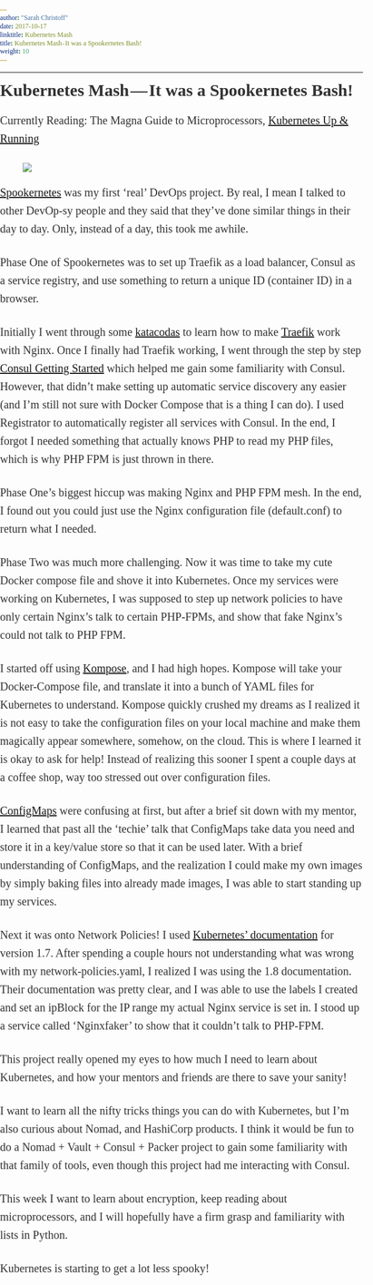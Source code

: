 ```yaml
---
author: "Sarah Christoff"
date: 2017-10-17
linktitle: Kubernetes Mash
title: Kubernetes Mash - It was a Spookernetes Bash!
weight: 10
---
```


<html><head><meta http-equiv="Content-Type" content="text/html; charset=utf-8"><title>Kubernetes Mash — It was a Spookernetes Bash!</title><style>
      * {
        font-family: Georgia, Cambria, "Times New Roman", Times, serif;
      }
      html, body {
        margin: 0;
        padding: 0;
      }
      h1 {
        font-size: 50px;
        margin-bottom: 17px;
        color: #333;
      }
      h2 {
        font-size: 24px;
        line-height: 1.6;
        margin: 30px 0 0 0;
        margin-bottom: 18px;
        margin-top: 33px;
        color: #333;
      }
      h3 {
        font-size: 30px;
        margin: 10px 0 20px 0;
        color: #333;
      }
      header {
        width: 640px;
        margin: auto;
      }
      section {
        width: 640px;
        margin: auto;
      }
      section p {
        margin-bottom: 27px;
        font-size: 20px;
        line-height: 1.6;
        color: #333;
      }
      section img {
        max-width: 640px;
      }
      footer {
        padding: 0 20px;
        margin: 50px 0;
        text-align: center;
        font-size: 12px;
      }
      .aspectRatioPlaceholder {
        max-width: auto !important;
        max-height: auto !important;
      }
      .aspectRatioPlaceholder-fill {
        padding-bottom: 0 !important;
      }
      header,
      section[data-field=subtitle] {
        display: none;
      }
      </style></head><body><article class="h-entry">
<header>
<h1 class="p-name">Kubernetes Mash — It was a Spookernetes Bash!</h1>
</header>
<section data-field="body" class="e-content">
<section name="d4f3" class="section section--body section--first section--last"><div class="section-divider"><hr class="section-divider"></div><div class="section-content"><div class="section-inner sectionLayout--insetColumn"><h3 name="93e2" id="93e2" class="graf graf--h3 graf--leading graf--title">Kubernetes Mash — It was a Spookernetes Bash!</h3><p name="4dc1" id="4dc1" class="graf graf--p graf-after--h3">Currently Reading: The Magna Guide to Microprocessors, <a href="https://www.safaribooksonline.com/library/view/kubernetes-up-and/9781491935668/titlepage01.html" data-href="https://www.safaribooksonline.com/library/view/kubernetes-up-and/9781491935668/titlepage01.html" class="markup--anchor markup--p-anchor" rel="noopener" target="_blank">Kubernetes Up &amp; Running</a></p><figure name="0452" id="0452" class="graf graf--figure graf-after--p"><div class="aspectRatioPlaceholder is-locked" style="max-width: 700px; max-height: 394px;"><div class="aspectRatioPlaceholder-fill" style="padding-bottom: 56.3%;"></div><img class="graf-image" data-image-id="1*24IDOEJxrp-8fjo8c9DXpQ.jpeg" data-width="1920" data-height="1080" src="https://cdn-images-1.medium.com/max/800/1*24IDOEJxrp-8fjo8c9DXpQ.jpeg"></div></figure><p name="253a" id="253a" class="graf graf--p graf-after--figure"><a href="https://github.com/s-christoff/spookernetes" data-href="https://github.com/s-christoff/spookernetes" class="markup--anchor markup--p-anchor" rel="noopener" target="_blank">Spookernetes</a> was my first ‘real’ DevOps project. By real, I mean I talked to other DevOp-sy people and they said that they’ve done similar things in their day to day. Only, instead of a day, this took me awhile.</p><p name="1574" id="1574" class="graf graf--p graf-after--p">Phase One of Spookernetes was to set up Traefik as a load balancer, Consul as a service registry, and use something to return a unique ID (container ID) in a browser.</p><p name="79f0" id="79f0" class="graf graf--p graf-after--p">Initially I went through some <a href="http://www.katacoda.com" data-href="http://www.katacoda.com" class="markup--anchor markup--p-anchor" rel="noopener" target="_blank">katacodas</a> to learn how to make <a href="https://traefik.io/" data-href="https://traefik.io/" class="markup--anchor markup--p-anchor" rel="noopener" target="_blank">Traefik</a> work with Nginx. Once I finally had Traefik working, I went through the step by step <a href="https://www.consul.io/intro/index.html" data-href="https://www.consul.io/intro/index.html" class="markup--anchor markup--p-anchor" rel="noopener" target="_blank">Consul Getting Started</a> which helped me gain some familiarity with Consul. However, that didn’t make setting up automatic service discovery any easier (and I’m still not sure with Docker Compose that is a thing I can do). I used Registrator to automatically register all services with Consul. In the end, I forgot I needed something that actually knows PHP to read my PHP files, which is why PHP FPM is just thrown in there.</p><p name="31f5" id="31f5" class="graf graf--p graf-after--p">Phase One’s biggest hiccup was making Nginx and PHP FPM mesh. In the end, I found out you could just use the Nginx configuration file (default.conf) to return what I needed.</p><p name="8788" id="8788" class="graf graf--p graf-after--p">Phase Two was much more challenging. Now it was time to take my cute Docker compose file and shove it into Kubernetes. Once my services were working on Kubernetes, I was supposed to step up network policies to have only certain Nginx’s talk to certain PHP-FPMs, and show that fake Nginx’s could not talk to PHP FPM.</p><p name="3ff4" id="3ff4" class="graf graf--p graf-after--p">I started off using <a href="http://kompose.io" data-href="http://kompose.io" class="markup--anchor markup--p-anchor" rel="noopener" target="_blank">Kompose</a>, and I had high hopes. Kompose will take your Docker-Compose file, and translate it into a bunch of YAML files for Kubernetes to understand. Kompose quickly crushed my dreams as I realized it is not easy to take the configuration files on your local machine and make them magically appear somewhere, somehow, on the cloud. This is where I learned it is okay to ask for help! Instead of realizing this sooner I spent a couple days at a coffee shop, way too stressed out over configuration files.</p><p name="00a7" id="00a7" class="graf graf--p graf-after--p"><a href="https://kubernetes.io/docs/tasks/configure-pod-container/configmap/" data-href="https://kubernetes.io/docs/tasks/configure-pod-container/configmap/" class="markup--anchor markup--p-anchor" rel="noopener" target="_blank">ConfigMaps</a> were confusing at first, but after a brief sit down with my mentor, I learned that past all the ‘techie’ talk that ConfigMaps take data you need and store it in a key/value store so that it can be used later. With a brief understanding of ConfigMaps, and the realization I could make my own images by simply baking files into already made images, I was able to start standing up my services.</p><p name="bf54" id="bf54" class="graf graf--p graf-after--p">Next it was onto Network Policies! I used <a href="https://v1-7.docs.kubernetes.io/docs/concepts/services-networking/network-policies/" data-href="https://v1-7.docs.kubernetes.io/docs/concepts/services-networking/network-policies/" class="markup--anchor markup--p-anchor" rel="noopener" target="_blank">Kubernetes’ documentation</a> for version 1.7. After spending a couple hours not understanding what was wrong with my network-policies.yaml, I realized I was using the 1.8 documentation. Their documentation was pretty clear, and I was able to use the labels I created and set an ipBlock for the IP range my actual Nginx service is set in. I stood up a service called ‘Nginxfaker’ to show that it couldn’t talk to PHP-FPM.</p><p name="73e6" id="73e6" class="graf graf--p graf-after--p">This project really opened my eyes to how much I need to learn about Kubernetes, and how your mentors and friends are there to save your sanity!</p><p name="17aa" id="17aa" class="graf graf--p graf-after--p">I want to learn all the nifty tricks things you can do with Kubernetes, but I’m also curious about Nomad, and HashiCorp products. I think it would be fun to do a Nomad + Vault + Consul + Packer project to gain some familiarity with that family of tools, even though this project had me interacting with Consul.</p><p name="3e6e" id="3e6e" class="graf graf--p graf-after--p">This week I want to learn about encryption, keep reading about microprocessors, and I will hopefully have a firm grasp and familiarity with lists in Python.</p><p name="0e00" id="0e00" class="graf graf--p graf-after--p graf--trailing">Kubernetes is starting to get a lot less spooky!</p></div></div></section>